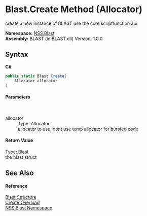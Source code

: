 # Blast.Create Method (Allocator)
 

create a new instance of BLAST use the core scriptfunction api

**Namespace:**&nbsp;<a href="N_NSS_Blast">NSS.Blast</a><br />**Assembly:**&nbsp;BLAST (in BLAST.dll) Version: 1.0.0

## Syntax

**C#**<br />
``` C#
public static Blast Create(
	Allocator allocator
)
```


#### Parameters
&nbsp;<dl><dt>allocator</dt><dd>Type: Allocator<br />allocator to use, dont use temp allocator for bursted code</dd></dl>

#### Return Value
Type: <a href="T_NSS_Blast_Blast">Blast</a><br />the blast struct

## See Also


#### Reference
<a href="T_NSS_Blast_Blast">Blast Structure</a><br /><a href="Overload_NSS_Blast_Blast_Create">Create Overload</a><br /><a href="N_NSS_Blast">NSS.Blast Namespace</a><br />